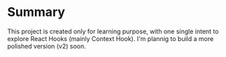 # Summary

This project is created only for learning purpose, with one single intent to explore React Hooks (mainly Context Hook). I'm plannig to build a more polished version (v2) soon.
